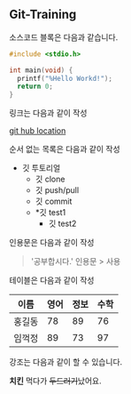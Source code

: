 ## Git-Training

소스코드 블록은 다음과 같습니다.

```c
#include <stdio.h>

int main(void) {
  printf("%Hello Workd!");
  return 0;
}
```

링크는 다음과 같이 작성

[git hub location]( https://github.com/Charles-Song0504/Git-Training )

순서 없는 목록은 다음과 같이 작성
* 깃 투토리얼
  * 깃 clone
  * 깃 push/pull
  * 깃 commit
  * *깃 test1
    * 깃 test2

인용문은 다음과 같이 작성

>  '공부합시다.' 인용문 > 사용

테이블은 다음과 같이 작성

이름|영어|정보|수학|
---|---|---|---|
홍길동|78|89|76|
임꺽정|89|73|97|

강조는 다음과 같이 할 수 있습니다.

**치킨** 먹다가 ~~두드러기~~났어요.
